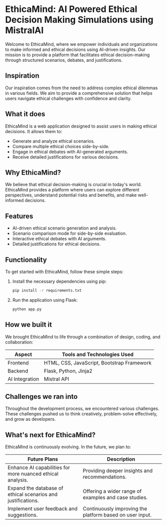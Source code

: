# EthicaMind: AI Powered Ethical Decision Making Simulations using MistralAI

Welcome to EthicaMind, where we empower individuals and organizations to make informed and ethical decisions using AI-driven insights. Our mission is to provide a platform that facilitates ethical decision-making through structured scenarios, debates, and justifications.

## Inspiration

Our inspiration comes from the need to address complex ethical dilemmas in various fields. We aim to provide a comprehensive solution that helps users navigate ethical challenges with confidence and clarity.

## What it does

EthicaMind is a web application designed to assist users in making ethical decisions. It allows them to:

- Generate and analyze ethical scenarios.
- Compare multiple ethical choices side-by-side.
- Engage in ethical debates with AI-generated arguments.
- Receive detailed justifications for various decisions.

## Why EthicaMind?

We believe that ethical decision-making is crucial in today's world. EthicaMind provides a platform where users can explore different perspectives, understand potential risks and benefits, and make well-informed decisions.

## Features

- AI-driven ethical scenario generation and analysis.
- Scenario comparison mode for side-by-side evaluation.
- Interactive ethical debates with AI arguments.
- Detailed justifications for ethical decisions.

## Functionality

To get started with EthicaMind, follow these simple steps:

1. Install the necessary dependencies using pip:
   ```bash
   pip install -r requirements.txt
   ```

2. Run the application using Flask:
   ```bash
   python app.py
   ```

## How we built it

We brought EthicaMind to life through a combination of design, coding, and collaboration:

| Aspect        | Tools and Technologies Used                 |
|---------------|--------------------------------------------|
| Frontend      | HTML, CSS, JavaScript, Bootstrap Framework |
| Backend       | Flask, Python, Jinja2                      |
| AI Integration| Mistral API                                 |

## Challenges we ran into

Throughout the development process, we encountered various challenges. These challenges pushed us to think creatively, problem-solve effectively, and grow as developers.

## What's next for EthicaMind?

EthicaMind is continuously evolving. In the future, we plan to:

| Future Plans                                       | Description                                |
|-----------------------------------------------------|--------------------------------------------|
| Enhance AI capabilities for more nuanced ethical analysis. | Providing deeper insights and recommendations. |
| Expand the database of ethical scenarios and justifications. | Offering a wider range of examples and case studies. |
| Implement user feedback and suggestions. | Continuously improving the platform based on user input. |
